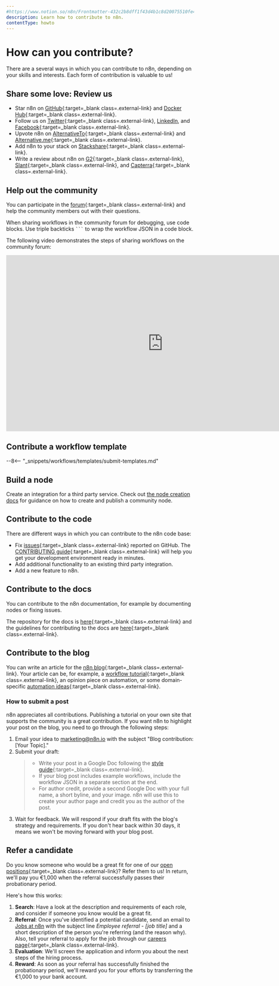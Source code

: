 ```yaml
---
#https://www.notion.so/n8n/Frontmatter-432c2b8dff1f43d4b1c8d20075510fe4
description: Learn how to contribute to n8n.
contentType: howto
---
```


# How can you contribute?

There are a several ways in which you can contribute to n8n, depending on your skills and interests. Each form of contribution is valuable to us!

## Share some love: Review us

- Star n8n on [GitHub](https://github.com/n8n-io/n8n){:target=_blank class=.external-link} and [Docker Hub](https://hub.docker.com/r/n8nio/n8n){:target=_blank class=.external-link}.
- Follow us on [Twitter](https://twitter.com/n8n_io){:target=_blank class=.external-link}, [LinkedIn](https://www.linkedin.com/company/28491094), and [Facebook](https://www.facebook.com/n8nio/){:target=_blank class=.external-link}.
- Upvote n8n on [AlternativeTo](https://alternativeto.net/software/n8n-io/){:target=_blank class=.external-link} and [Alternative.me](https://alternative.me/n8n-io){:target=_blank class=.external-link}.
- Add n8n to your stack on [Stackshare](https://stackshare.io/n8n){:target=_blank class=.external-link}.
- Write a review about n8n on [G2](https://www.g2.com/products/n8n/reviews){:target=_blank class=.external-link}, [Slant](https://www.slant.co/improve/options/37977/~n8n-review){:target=_blank class=.external-link}, and [Capterra](https://www.capterra.com/p/198028/n8n-io/){:target=_blank class=.external-link}.

## Help out the community

You can participate in the [forum](https://community.n8n.io/){:target=_blank class=.external-link} and help the community members out with their questions.

When sharing workflows in the community forum for debugging, use code blocks. Use triple backticks ` ``` ` to wrap the workflow JSON in a code block.

The following video demonstrates the steps of sharing workflows on the community forum:

<div class="video-container">

<iframe width="840" height="472.5" src="https://www.youtube.com/embed/dVC8yLqUvCE" frameborder="0" allow="accelerometer; autoplay; clipboard-write; encrypted-media; gyroscope; picture-in-picture" allowfullscreen></iframe>

</div>

## Contribute a workflow template

--8<-- "_snippets/workflows/templates/submit-templates.md"

## Build a node

Create an integration for a third party service. Check out [the node creation docs](/integrations/creating-nodes/overview/) for guidance on how to create and publish a community node.

## Contribute to the code

There are different ways in which you can contribute to the n8n code base:

- Fix [issues](https://github.com/n8n-io/n8n/issues){:target=_blank class=.external-link} reported on GitHub. The [CONTRIBUTING guide](https://github.com/n8n-io/n8n/blob/master/CONTRIBUTING.md){:target=_blank class=.external-link} will help you get your development environment ready in minutes.
- Add additional functionality to an existing third party integration.
- Add a new feature to n8n.

## Contribute to the docs

You can contribute to the n8n documentation, for example by documenting nodes or fixing issues.

The repository for the docs is [here](https://github.com/n8n-io/n8n-docs){:target=_blank class=.external-link} and the guidelines for contributing to the docs are [here](https://github.com/n8n-io/n8n-docs/blob/master/CONTRIBUTING.md){:target=_blank class=.external-link}.

## Contribute to the blog

You can write an article for the [n8n blog](https://blog.n8n.io/){:target=_blank class=.external-link}. Your article can be, for example, a [workflow tutorial](https://blog.n8n.io/tag/tutorial/){:target=_blank class=.external-link}, an opinion piece on automation, or some domain-specific [automation ideas](https://blog.n8n.io/tag/guide/){:target=_blank class=.external-link}.

### How to submit a post

n8n appreciates all contributions. Publishing a tutorial on your own site that supports the community is a great contribution. If you want n8n to highlight your post on the blog, you need to go through the following steps: 

1. Email your idea to [marketing@n8n.io](mailto:marketing@n8n.io) with the subject "Blog contribution: [Your Topic]."
2. Submit your draft:
   >* Write your post in a Google Doc following the [style guide](https://www.notion.so/97dc73436a624933b75ddc941a361b70?pvs=21){:target=_blank class=.external-link}.
   >* If your blog post includes example workflows, include the workflow JSON in a separate section at the end.
   >* For author credit, provide a second Google Doc with your full name, a short byline, and your image. n8n will use this to create your author page and credit you as the author of the post.
3. Wait for feedback. We will respond if your draft fits with the blog's strategy and requirements. If you don't hear back within 30 days, it means we won't be moving forward with your blog post.

## Refer a candidate

Do you know someone who would be a great fit for one of our [open positions](https://n8n.io/careers){:target=_blank class=.external-link}? Refer them to us! In return, we'll pay you €1,000 when the referral successfully passes their probationary period.

Here's how this works:

1. **Search**: Have a look at the description and requirements of each role, and consider if someone you know would be a great fit.
2. **Referral**: Once you've identified a potential candidate, send an email to [Jobs at n8n](mailto:jobs@n8n.io) with the subject line *Employee referral - [job title]* and a short description of the person you're referring (and the reason why). Also, tell your referral to apply for the job through our [careers page](https://n8n.io/careers){:target=_blank class=.external-link}.
3. **Evaluation**: We'll screen the application and inform you about the next steps of the hiring process.
4. **Reward**: As soon as your referral has successfully finished the probationary period, we'll reward you for your efforts by transferring the €1,000 to your bank account.
